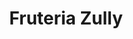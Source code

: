 ---
title: "Fruteria Zully"
url: /san-cristobal-sector-los-kioscos/fruteria-zully/
shop: Gemüse & Obst
---